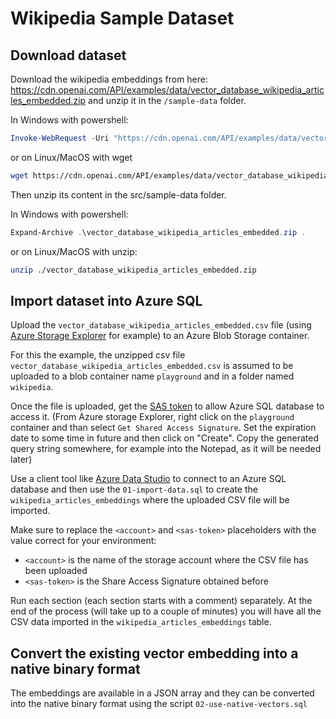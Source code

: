 # Wikipedia Sample Dataset

## Download dataset

Download the wikipedia embeddings from here: https://cdn.openai.com/API/examples/data/vector_database_wikipedia_articles_embedded.zip and unzip it in the `/sample-data` folder.

In Windows with powershell:

```powershell
Invoke-WebRequest -Uri "https://cdn.openai.com/API/examples/data/vector_database_wikipedia_articles_embedded.zip" -OutFile "vector_database_wikipedia_articles_embedded.zip" 
```

or on Linux/MacOS with wget

```bash
wget https://cdn.openai.com/API/examples/data/vector_database_wikipedia_articles_embedded.zip
```

Then unzip its content in the src/sample-data folder.

In Windows with powershell:

```powershell
Expand-Archive .\vector_database_wikipedia_articles_embedded.zip .
```

or on Linux/MacOS with unzip:

```bash
unzip ./vector_database_wikipedia_articles_embedded.zip
```

## Import dataset into Azure SQL 

Upload the `vector_database_wikipedia_articles_embedded.csv` file (using [Azure Storage Explorer](https://learn.microsoft.com/azure/vs-azure-tools-storage-manage-with-storage-explorer?tabs=windows) for example) to an Azure Blob Storage container.

For this the example, the unzipped csv file `vector_database_wikipedia_articles_embedded.csv` is assumed to be uploaded to a blob container name `playground` and in a folder named `wikipedia`.

Once the file is uploaded, get the [SAS token](https://learn.microsoft.com/azure/storage/common/storage-sas-overview) to allow Azure SQL database to access it. (From Azure storage Explorer, right click on the `playground` container and than select `Get Shared Access Signature`. Set the expiration date to some time in future and then click on "Create". Copy the generated query string somewhere, for example into the Notepad, as it will be needed later)

Use a client tool like [Azure Data Studio](https://azure.microsoft.com/products/data-studio/) to connect to an Azure SQL database and then use the `01-import-data.sql` to create the `wikipedia_articles_embeddings` where the uploaded CSV file will be imported.

Make sure to replace the `<account>` and `<sas-token>` placeholders with the value correct for your environment:

- `<account>` is the name of the storage account where the CSV file has been uploaded
- `<sas-token>` is the Share Access Signature obtained before

Run each section (each section starts with a comment) separately. At the end of the process (will take up to a couple of minutes) you will have all the CSV data imported in the `wikipedia_articles_embeddings` table.

## Convert the existing vector embedding into a native binary format

The embeddings are available in a JSON array and they can be converted into the native binary format using the script `02-use-native-vectors.sql`